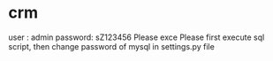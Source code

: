 # crm
user : admin
password: sZ123456
Please exce
Please first execute sql script, then change password of mysql in settings.py file
